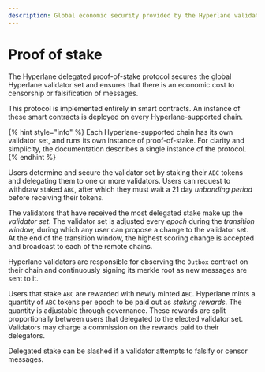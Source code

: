 ```yaml
---
description: Global economic security provided by the Hyperlane validator set
---
```


# Proof of stake

The Hyperlane delegated proof-of-stake protocol secures the global Hyperlane validator set and ensures that there is an economic cost to censorship or falsification of messages.

This protocol is implemented entirely in smart contracts. An instance of these smart contracts is deployed on every Hyperlane-supported chain.

{% hint style="info" %}
Each Hyperlane-supported chain has its own validator set, and runs its own instance of proof-of-stake. For clarity and simplicity, the documentation describes a single instance of the protocol.
{% endhint %}

Users determine and secure the validator set by staking their `ABC` tokens and delegating them to one or more validators. Users can request to withdraw staked `ABC`, after which they must wait a 21 day _unbonding period_ before receiving their tokens.

The validators that have received the most delegated stake make up the _validator set_. The validator set is adjusted every _epoch_ during the _transition window,_ during which any user can propose a change to the validator set. At the end of the transition window, the highest scoring change is accepted and broadcast to each of the remote chains.

Hyperlane validators are responsible for observing the `Outbox` contract on their chain and continuously signing its merkle root as new messages are sent to it.

Users that stake `ABC` are rewarded with newly minted `ABC`. Hyperlane mints a quantity of `ABC` tokens per epoch to be paid out as _staking rewards_. The quantity is adjustable through governance. These rewards are split proportionally between users that delegated to the elected validator set. Validators may charge a commission on the rewards paid to their delegators.

Delegated stake can be slashed if a validator attempts to falsify or censor messages.

